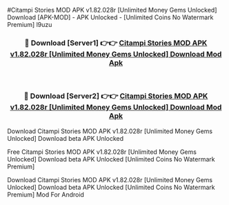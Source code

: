 #Citampi Stories MOD APK v1.82.028r [Unlimited Money Gems Unlocked] Download [APK-MOD] - APK Unlocked - [Unlimited Coins No Watermark Premium] l9uzu



<div align="center">

<h3>🔴 Download [Server1] 👉👉 <a href="https://momento.my/?title=Citampi_Stories_MOD_APK_v1.82.028r_[Unlimited_Money_Gems_Unlocked]_Download">Citampi Stories MOD APK v1.82.028r [Unlimited Money Gems Unlocked] Download Mod Apk</a></h3><br>

<h3>🔴 Download [Server2] 👉👉 <a href="https://momento.my/?title=Citampi_Stories_MOD_APK_v1.82.028r_[Unlimited_Money_Gems_Unlocked]_Download">Citampi Stories MOD APK v1.82.028r [Unlimited Money Gems Unlocked] Download Mod Apk</a></h3>
</div>



Download Citampi Stories MOD APK v1.82.028r [Unlimited Money Gems Unlocked] Download beta APK Unlocked

Free Citampi Stories MOD APK v1.82.028r [Unlimited Money Gems Unlocked] Download beta APK Unlocked [Unlimited Coins No Watermark Premium]

Download Citampi Stories MOD APK v1.82.028r [Unlimited Money Gems Unlocked] Download beta APK Unlocked [Unlimited Coins No Watermark Premium] Mod For Android
